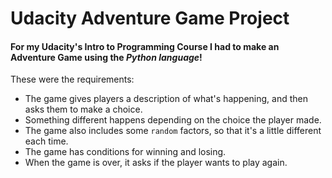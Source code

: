 # Udacity Adventure Game Project

#### For my Udacity's Intro to Programming Course I had to make an Adventure Game using the _Python language_! 

These were the requirements:
* The game gives players a description of what's happening, and then asks them to make a choice.
* Something different happens depending on the choice the player made.
* The game also includes some `random` factors, so that it's a little different each time.
* The game has conditions for winning and losing.
* When the game is over, it asks if the player wants to play again.

